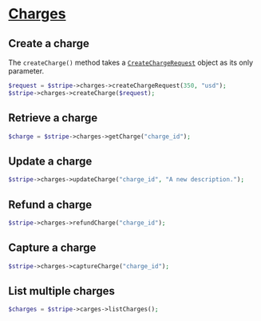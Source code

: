# [Charges](https://github.com/jlinn/stripe-api-php/blob/master/src/Api/Charges.php)
## Create a charge
The `createCharge()` method takes a [`CreateChargeRequest`](https://github.com/jlinn/stripe-api-php/blob/master/src/Request/Charges/CreateChargeRequest.php) object as its only parameter.
```php
$request = $stripe->charges->createChargeRequest(350, "usd");
$stripe->charges->createCharge($request); 
```

## Retrieve a charge
```php
$charge = $stripe->charges->getCharge("charge_id");
```

## Update a charge
```php
$stripe->charges->updateCharge("charge_id", "A new description.");
```

## Refund a charge
```php
$stripe->charges->refundCharge("charge_id");
```

## Capture a charge
```php
$stripe->charges->captureCharge("charge_id");
```

## List multiple charges
```php
$charges = $stripe->carges->listCharges();
```